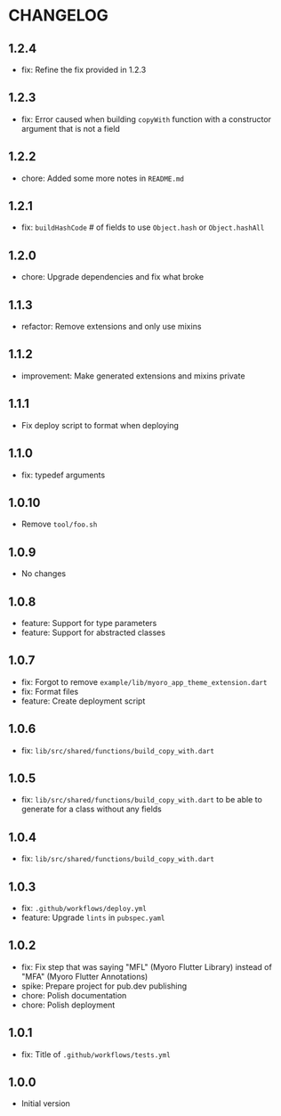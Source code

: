 # CHANGELOG

## 1.2.4

- fix: Refine the fix provided in 1.2.3

## 1.2.3

- fix: Error caused when building `copyWith` function with a constructor argument that is not a field

## 1.2.2

- chore: Added some more notes in `README.md`

## 1.2.1

- fix: `buildHashCode` # of fields to use `Object.hash` or `Object.hashAll`

## 1.2.0

- chore: Upgrade dependencies and fix what broke

## 1.1.3

- refactor: Remove extensions and only use mixins

## 1.1.2

- improvement: Make generated extensions and mixins private

## 1.1.1

- Fix deploy script to format when deploying

## 1.1.0

- fix: typedef arguments

## 1.0.10

- Remove `tool/foo.sh`

## 1.0.9

- No changes

## 1.0.8

- feature: Support for type parameters
- feature: Support for abstracted classes

## 1.0.7

- fix: Forgot to remove `example/lib/myoro_app_theme_extension.dart`
- fix: Format files
- feature: Create deployment script

## 1.0.6

- fix: `lib/src/shared/functions/build_copy_with.dart`

## 1.0.5

- fix: `lib/src/shared/functions/build_copy_with.dart` to be able to generate for a class without any fields

## 1.0.4

- fix: `lib/src/shared/functions/build_copy_with.dart`

## 1.0.3

- fix: `.github/workflows/deploy.yml`
- feature: Upgrade `lints` in `pubspec.yaml`

## 1.0.2

- fix: Fix step that was saying "MFL" (Myoro Flutter Library) instead of "MFA" (Myoro Flutter Annotations)
- spike: Prepare project for pub.dev publishing
- chore: Polish documentation
- chore: Polish deployment

## 1.0.1

- fix: Title of `.github/workflows/tests.yml`

## 1.0.0

- Initial version

